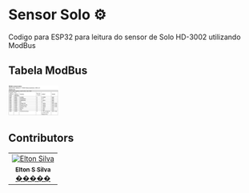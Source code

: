 # Sensor Solo ⚙

Codigo para ESP32 para leitura do sensor de Solo HD-3002 utilizando ModBus

## Tabela ModBus

<img src="https://github.com/eltonssilva/Sensor_Solo/blob/main/tabela_ModBus.jpeg" width="100px;" alt="Elton Silva"/>

## Contributors

<table>
    <tr>
        <td align="center"><a href="https://github.com/eltonssilva"><img src="https://avatars.githubusercontent.com/u/8157997?v=4" width="100px;" alt="Elton Silva"/><br /><sub><b>Elton S Silva</b></sub></a><br /><a href="https://github.com/eltonssilva" title="Code">�����</a></td>
    </tr>
</table>
